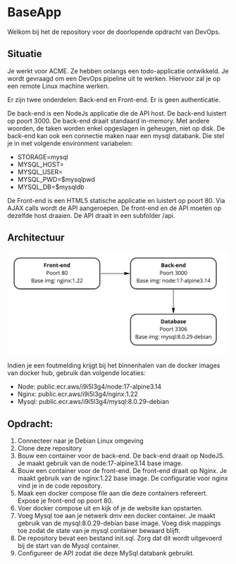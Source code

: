 # BaseApp

Welkom bij het de repository voor de doorlopende opdracht van DevOps. 

## Situatie

Je werkt voor ACME. Ze hebben onlangs een todo-applicatie ontwikkeld. 
Je wordt gevraagd om een DevOps pipeline uit te werken. Hiervoor zal je op een remote Linux machine werken.

Er zijn twee onderdelen: Back-end en Front-end. Er is geen authenticatie.

De back-end is een NodeJs applicatie die de API host. De back-end luistert op poort 3000. 
De back-end draait standaard in-memory. Met andere woorden, de taken worden enkel opgeslagen in geheugen, niet op disk. 
De back-end kan ook een connectie maken naar een mysql databank. Die stel je in met volgende environment variabelen:

* STORAGE=mysql
* MYSQL_HOST=<hostname>
* MYSQL_USER=<username>
* MYSQL_PWD=$mysqlpwd 
* MYSQL_DB=$mysqldb

De Front-end is een HTML5 statische applicatie en luistert op poort 80. 
Via AJAX calls wordt de API aangeroepen. De front-end en de API moeten op dezelfde host draaien. 
De API draait in een subfolder /api.

## Architectuur

![Architectuur](./netwerkschema.jpeg)

Indien je een foutmelding krijgt bij het binnenhalen van de docker images van docker hub, gebruik dan volgende locaties:
* Node: public.ecr.aws/i9i5l3g4/node:17-alpine3.14
* Nginx: public.ecr.aws/i9i5l3g4/nginx:1.22
* Mysql: public.ecr.aws/i9i5l3g4/mysql:8.0.29-debian

## Opdracht:

1. Connecteer naar je Debian Linux omgeving
1. Clone deze repository
1. Bouw een container voor de back-end. De back-end draait op NodeJS. Je maakt gebruik van de node:17-alpine3.14 base image.
1. Bouw een container voor de front-end. De front-end draait op Nginx. Je maakt gebruik van de nginx:1.22 base image. De configuratie voor nginx vind je in de code repository.
1. Maak een docker compose file aan die deze containers refereert. Expose je front-end op poort 80.
1. Voer docker compose uit en kijk of je de website kan opstarten.
1. Voeg Mysql toe aan je netwerk dmv een docker container. Je maakt gebruik van de mysql:8.0.29-debian base image. Voeg disk mappings toe zodat de state van je mysql container bewaard blijft.
1. De repository bevat een bestand init.sql. Zorg dat dit wordt uitgevoerd bij de start van de Mysql container. 
1. Configureer de API zodat die deze MySql databank gebruikt.
